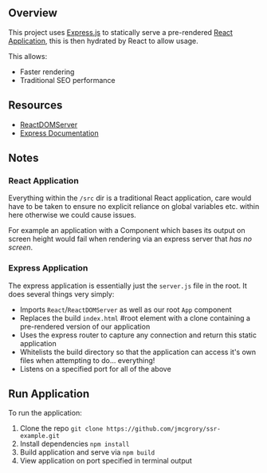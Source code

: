 ## Overview

This project uses [Express.js](https://expressjs.com/) to statically serve a pre-rendered [React Application](https://github.com/facebook/create-react-app), this is then hydrated by React to allow usage.

This allows:

- Faster rendering
- Traditional SEO performance

## Resources

- [ReactDOMServer](https://reactjs.org/docs/react-dom-server.html)
- [Express Documentation](https://expressjs.com/)

## Notes

### React Application

Everything within the `/src` dir is a traditional React application, care would have to be taken to ensure no explicit reliance on global variables etc. within here otherwise we could cause issues.

For example an application with a Component which bases its output on screen height would fail when rendering via an express server that _has no screen_.

### Express Application

The express application is essentially just the `server.js` file in the root. It does several things very simply:

- Imports `React`/`ReactDOMServer` as well as our root `App` component
- Replaces the build `index.html` #root element with a clone containing a pre-rendered version of our application
- Uses the express router to capture any connection and return this static application
- Whitelists the build directory so that the application can access it's own files when attempting to do... everything!
- Listens on a specified port for all of the above

## Run Application

To run the application:

1. Clone the repo `git clone https://github.com/jmcgrory/ssr-example.git`
2. Install dependencies `npm install`
3. Build application and serve via `npm build`
4. View application on port specified in terminal output
